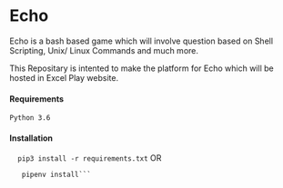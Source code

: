 # Echo

Echo is a bash based game which will involve question based on Shell Scripting, Unix/ Linux Commands and much more.

This Repositary is intented to make the platform for Echo which will be hosted in Excel Play website.

#### Requirements

`Python 3.6`


#### Installation

`  pip3 install -r requirements.txt`
OR
```
   pipenv install```

